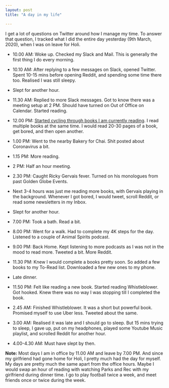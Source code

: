 ```yaml
---
layout: post
title: "A day in my life"

---
```


I get a lot of questions on Twitter around how I manage my time. To answer that question, I tracked what I did the entire day yesterday (9th March, 2020), when I was on leave for Holi.

- 10.00 AM: Woke up. Checked my Slack and Mail. This is generally the first thing I do every morning.

- 10.10 AM: After replying to a few messages on Slack, opened Twitter. Spent 10-15 mins before opening Reddit, and spending some time there too. Realised I was still sleepy.

- Slept for another hour.

- 11.30 AM: Replied to more Slack messages. Got to know there was a meeting setup at 2 PM. Should have turned on Out of Office on Calendar. Started reading.

- 12.00 PM: [Started cycling through books I am currently reading](https://manassaloi.com/2020/02/08/books-list.html). I read multiple books at the same time. I would read 20-30 pages of a book, get bored, and then open another.

- 1.00 PM: Went to the nearby Bakery for Chai. Shit posted about Coronavirus a bit.

- 1.15 PM: More reading.

- 2 PM: Half an hour meeting.

- 2.30 PM: Caught Ricky Gervais fever. Turned on his monologues from past Golden Globe Events.

- Next 3-4 hours was just me reading more books, with Gervais playing in the background. Whenever I got bored, I would tweet, scroll Reddit, or read some newsletters in my Inbox.

- Slept for another hour.

- 7.00 PM: Took a bath. Read a bit.

- 8.00 PM: Went for a walk. Had to complete my 4K steps for the day. Listened to a couple of Animal Spirits podcast.

- 9.00 PM: Back Home. Kept listening to more podcasts as I was not in the mood to read more. Tweeted a bit. More Reddit.

- 11.30 PM: Knew I would complete a books pretty soon. So added a few books to my To-Read list. Downloaded a few new ones to my phone.

- Late dinner.

- 11.50 PM: Felt like reading a new book. Started reading Whistleblower. Got hooked. Knew there was no way I was stopping till I completed the book.

- 2.45 AM: Finished Whistleblower. It was a short but powerful book. Promised myself to use Uber less. Tweeted about the same.

- 3.00 AM: Realised it was late and I should go to sleep. But 15 mins trying to sleep, I gave up, put on my headphones, played some Youtube Music playlist, and scrolled Reddit for another hour.

- 4.00-4.30 AM: Must have slept by then.

**Note:** Most days I am in office by 11.00 AM and leave by 7.00 PM. And since my girlfriend had gone home for Holi, I pretty much had the day for myself. My days are pretty much the same apart from the office hours. Maybe I would swap an hour of reading with watching Parks and Rec with my girlfriend during dinner time. I go to play football twice a week, and meet friends once or twice during the week.
